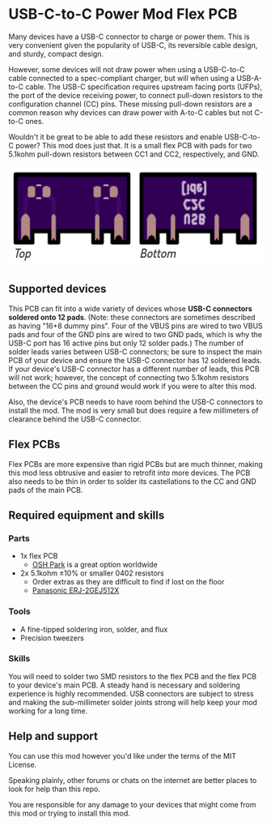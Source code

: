 # USB-C-to-C Power Mod Flex PCB

Many devices have a USB-C connector to charge or power them. This is very convenient given the popularity of USB-C, its reversible cable design, and sturdy, compact design.

However, some devices will not draw power when using a USB-C-to-C cable connected to a spec-compliant charger, but will when using a USB-A-to-C cable. The USB-C specification requires upstream facing ports (UFPs), the port of the device receiving power, to connect pull-down resistors to the configuration channel (CC) pins. These missing pull-down resistors are a common reason why devices can draw power with A-to-C cables but not C-to-C ones.

Wouldn't it be great to be able to add these resistors and enable USB-C-to-C power? This mod does just that. It is a small flex PCB with pads for two 5.1kohm pull-down resistors between CC1 and CC2, respectively, and GND.

<img src="images/pcb-preview.png" alt="PCB preview" width="585" height="199">

## Supported devices

This PCB can fit into a wide variety of devices whose **USB-C connectors soldered onto 12 pads**. (Note: these connectors are sometimes described as having "16+8 dummy pins". Four of the VBUS pins are wired to two VBUS pads and four of the GND pins are wired to two GND pads, which is why the USB-C port has 16 active pins but only 12 solder pads.) The number of solder leads varies between USB-C connectors; be sure to inspect the main PCB of your device and ensure the USB-C connector has 12 soldered leads. If your device's USB-C connector has a different number of leads, this PCB will not work; however, the concept of connecting two 5.1kohm resistors between the CC pins and ground would work if you were to alter this mod.

Also, the device's PCB needs to have room behind the USB-C connectors to install the mod. The mod is very small but does require a few millimeters of clearance behind the USB-C connector.

## Flex PCBs

Flex PCBs are more expensive than rigid PCBs but are much thinner, making this mod less obtrusive and easier to retrofit into more devices. The PCB also needs to be thin in order to solder its castellations to the CC and GND pads of the main PCB.

## Required equipment and skills

### Parts

* 1x flex PCB
  * [OSH Park](https://oshpark.com/) is a great option worldwide
* 2x 5.1kohm ±10% or smaller 0402 resistors
  * Order extras as they are difficult to find if lost on the floor
  * [Panasonic ERJ-2GEJ512X](https://www.digikey.com/en/products/detail/ERJ-2GEJ512X/P5.1KJCT-ND/147043)

### Tools

* A fine-tipped soldering iron, solder, and flux
* Precision tweezers

### Skills

You will need to solder two SMD resistors to the flex PCB and the flex PCB to your device's main PCB. A steady hand is necessary and soldering experience is highly recommended. USB connectors are subject to stress and making the sub-millimeter solder joints strong will help keep your mod working for a long time.

## Help and support

You can use this mod however you'd like under the terms of the MIT License.

Speaking plainly, other forums or chats on the internet are better places to look for help than this repo.

You are responsible for any damage to your devices that might come from this mod or trying to install this mod.
